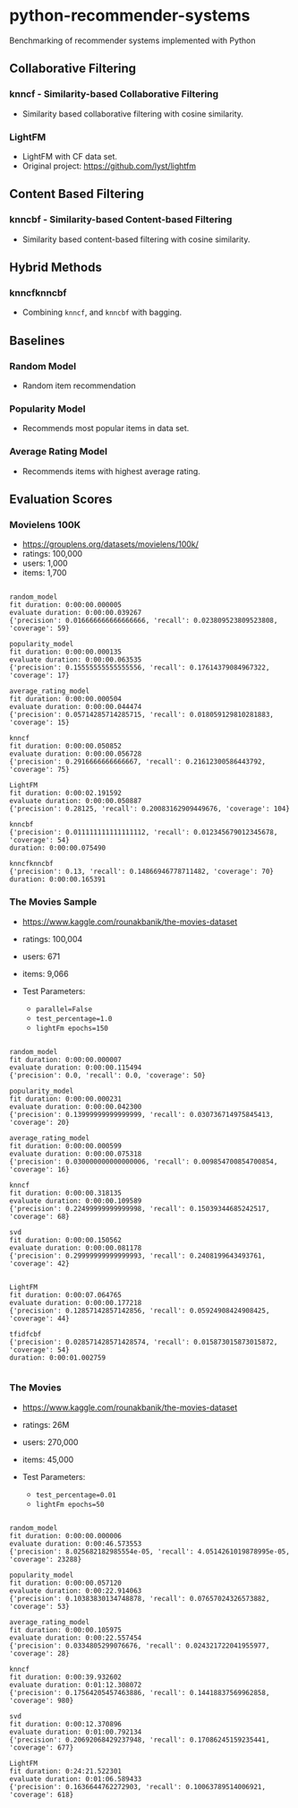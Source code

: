 # python-recommender-systems
Benchmarking of recommender systems implemented with Python

## Collaborative Filtering

### knncf - Similarity-based Collaborative Filtering

- Similarity based collaborative filtering with cosine similarity.

### LightFM

- LightFM with CF data set.
- Original project: https://github.com/lyst/lightfm

## Content Based Filtering

### knncbf - Similarity-based Content-based Filtering

- Similarity based content-based filtering with cosine similarity.

## Hybrid Methods 

### knncfknncbf

- Combining `knncf`, and `knncbf` with bagging. 

## Baselines

### Random Model

- Random item recommendation

### Popularity Model

- Recommends most popular items in data set.

### Average Rating Model

- Recommends items with highest average rating.

## Evaluation Scores

### Movielens 100K

- https://grouplens.org/datasets/movielens/100k/
- ratings: 100,000 
- users: 1,000 
- items: 1,700 

```

random_model
fit duration: 0:00:00.000005
evaluate duration: 0:00:00.039267
{'precision': 0.016666666666666666, 'recall': 0.023809523809523808, 'coverage': 59}

popularity_model
fit duration: 0:00:00.000135
evaluate duration: 0:00:00.063535
{'precision': 0.15555555555555556, 'recall': 0.17614379084967322, 'coverage': 17}

average_rating_model
fit duration: 0:00:00.000504
evaluate duration: 0:00:00.044474
{'precision': 0.05714285714285715, 'recall': 0.018059129810281883, 'coverage': 15}

knncf
fit duration: 0:00:00.050852
evaluate duration: 0:00:00.056728
{'precision': 0.2916666666666667, 'recall': 0.21612300586443792, 'coverage': 75}

LightFM
fit duration: 0:00:02.191592
evaluate duration: 0:00:00.050887
{'precision': 0.28125, 'recall': 0.20083162909449676, 'coverage': 104}

knncbf
{'precision': 0.011111111111111112, 'recall': 0.012345679012345678, 'coverage': 54}
duration: 0:00:00.075490

knncfknncbf
{'precision': 0.13, 'recall': 0.14866946778711482, 'coverage': 70}
duration: 0:00:00.165391

```

### The Movies Sample
- https://www.kaggle.com/rounakbanik/the-movies-dataset
- ratings: 100,004 
- users: 671 
- items: 9,066 

- Test Parameters:
    - `parallel=False` 
    - `test_percentage=1.0`
    - `lightFm epochs=150`

```

random_model
fit duration: 0:00:00.000007
evaluate duration: 0:00:00.115494
{'precision': 0.0, 'recall': 0.0, 'coverage': 50}

popularity_model
fit duration: 0:00:00.000231
evaluate duration: 0:00:00.042300
{'precision': 0.13999999999999999, 'recall': 0.030736714975845413, 'coverage': 20}

average_rating_model
fit duration: 0:00:00.000599
evaluate duration: 0:00:00.075318
{'precision': 0.030000000000000006, 'recall': 0.009854700854700854, 'coverage': 16}

knncf
fit duration: 0:00:00.318135
evaluate duration: 0:00:00.109589
{'precision': 0.22499999999999998, 'recall': 0.15039344685242517, 'coverage': 68}

svd
fit duration: 0:00:00.150562
evaluate duration: 0:00:00.081178
{'precision': 0.29999999999999993, 'recall': 0.2408199643493761, 'coverage': 42}


LightFM
fit duration: 0:00:07.064765
evaluate duration: 0:00:00.177218
{'precision': 0.12857142857142856, 'recall': 0.05924908424908425, 'coverage': 44}

tfidfcbf
{'precision': 0.028571428571428574, 'recall': 0.015873015873015872, 'coverage': 54}
duration: 0:00:01.002759


```

### The Movies 
- https://www.kaggle.com/rounakbanik/the-movies-dataset
- ratings: 26M 
- users: 270,000 
- items: 45,000 

- Test Parameters:
    - `test_percentage=0.01`
    - `lightFm epochs=50`

```

random_model
fit duration: 0:00:00.000006
evaluate duration: 0:00:46.573553
{'precision': 8.025682182985554e-05, 'recall': 4.0514261019878995e-05, 'coverage': 23288}

popularity_model
fit duration: 0:00:00.057120
evaluate duration: 0:00:22.914063
{'precision': 0.10383830134748878, 'recall': 0.07657024326573882, 'coverage': 53}

average_rating_model
fit duration: 0:00:00.105975
evaluate duration: 0:00:22.557454
{'precision': 0.0334805299076676, 'recall': 0.024321722041955977, 'coverage': 28}

knncf
fit duration: 0:00:39.932602
evaluate duration: 0:01:12.308072
{'precision': 0.17564205457463886, 'recall': 0.14418837569962858, 'coverage': 980}

svd
fit duration: 0:00:12.370896
evaluate duration: 0:01:00.792134
{'precision': 0.20692068429237948, 'recall': 0.17086245159235441, 'coverage': 677}

LightFM
fit duration: 0:24:21.522301
evaluate duration: 0:01:06.589433
{'precision': 0.1636644762272903, 'recall': 0.10063789514006921, 'coverage': 618}

```